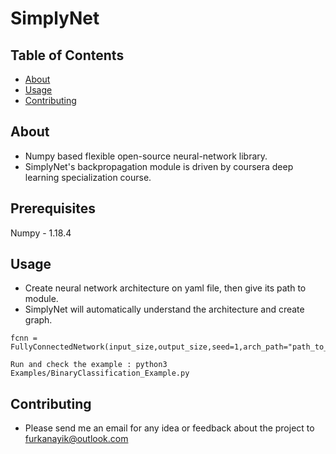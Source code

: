 # SimplyNet

## Table of Contents

- [About](#about)
- [Usage](#usage)
- [Contributing](../CONTRIBUTING.md)

## About <a name = "about"></a>

- Numpy based flexible open-source neural-network library. 
- SimplyNet's backpropagation module is driven by coursera deep learning specialization course.


## Prerequisites

Numpy - 1.18.4


## Usage <a name = "usage"></a>

- Create neural network architecture on yaml file, then give its path to module.
- SimplyNet will automatically understand the architecture and create graph.

```
fcnn = FullyConnectedNetwork(input_size,output_size,seed=1,arch_path="path_to_architecture_yaml")
```

```
Run and check the example : python3 Examples/BinaryClassification_Example.py
```

## Contributing
- Please send me an email for any idea or feedback about the project to furkanayik@outlook.com